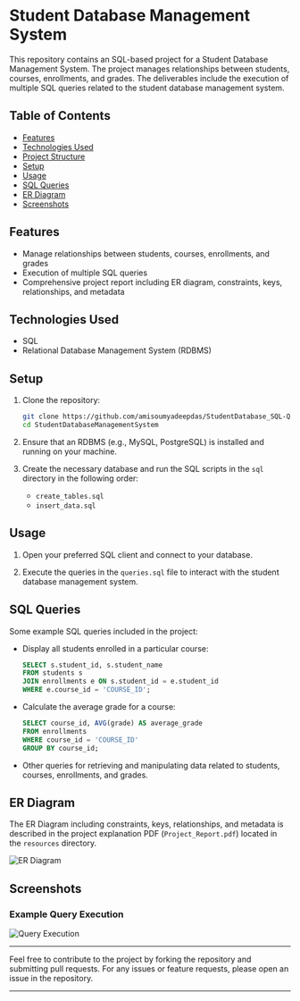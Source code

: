 # Student Database Management System

This repository contains an SQL-based project for a Student Database Management System. The project manages relationships between students, courses, enrollments, and grades. The deliverables include the execution of multiple SQL queries related to the student database management system.

## Table of Contents

- [Features](#features)
- [Technologies Used](#technologies-used)
- [Project Structure](#project-structure)
- [Setup](#setup)
- [Usage](#usage)
- [SQL Queries](#sql-queries)
- [ER Diagram](#er-diagram)
- [Screenshots](#screenshots)

## Features

- Manage relationships between students, courses, enrollments, and grades
- Execution of multiple SQL queries
- Comprehensive project report including ER diagram, constraints, keys, relationships, and metadata

## Technologies Used

- SQL
- Relational Database Management System (RDBMS)


## Setup

1. Clone the repository:

    ```bash
    git clone https://github.com/amisoumyadeepdas/StudentDatabase_SQL-Query.git
    cd StudentDatabaseManagementSystem
    ```

2. Ensure that an RDBMS (e.g., MySQL, PostgreSQL) is installed and running on your machine.

3. Create the necessary database and run the SQL scripts in the `sql` directory in the following order:
    - `create_tables.sql`
    - `insert_data.sql`

## Usage

1. Open your preferred SQL client and connect to your database.

2. Execute the queries in the `queries.sql` file to interact with the student database management system.

## SQL Queries

Some example SQL queries included in the project:

- Display all students enrolled in a particular course:

    ```sql
    SELECT s.student_id, s.student_name
    FROM students s
    JOIN enrollments e ON s.student_id = e.student_id
    WHERE e.course_id = 'COURSE_ID';
    ```

- Calculate the average grade for a course:

    ```sql
    SELECT course_id, AVG(grade) AS average_grade
    FROM enrollments
    WHERE course_id = 'COURSE_ID'
    GROUP BY course_id;
    ```

- Other queries for retrieving and manipulating data related to students, courses, enrollments, and grades.

## ER Diagram

The ER Diagram including constraints, keys, relationships, and metadata is described in the project explanation PDF (`Project_Report.pdf`) located in the `resources` directory.

![ER Diagram](resources/ER_Diagram.png)

## Screenshots

### Example Query Execution

![Query Execution](screenshots/query_execution.png)

---

Feel free to contribute to the project by forking the repository and submitting pull requests. For any issues or feature requests, please open an issue in the repository.

---




